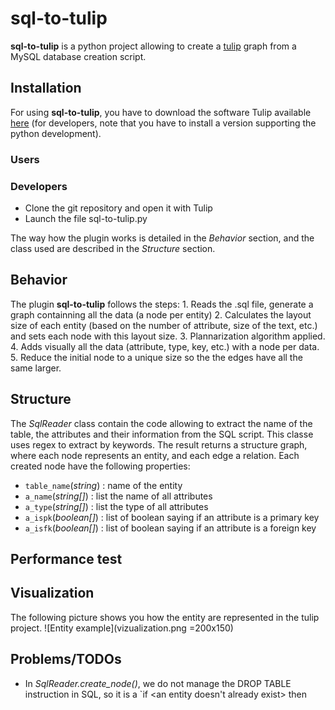 # sql-to-tulip
**sql-to-tulip** is a python project allowing to create a [tulip](http://tulip.labri.fr) graph from a MySQL database creation script.


## Installation
For using **sql-to-tulip**, you have to download the software Tulip available [here](https://sourceforge.net/projects/auber/files/) (for developers, note that you have to install a version supporting the python development).

### Users


### Developers
* Clone the git repository and open it with Tulip
* Launch the file sql-to-tulip.py 

The way how the plugin works is detailed in the *Behavior* section, and the class used are described in the *Structure* section.

## Behavior
The plugin **sql-to-tulip** follows the steps:
	1. Reads the .sql file, generate a graph containning all the data (a node per entity)
	2. Calculates the layout size of each entity (based on the number of attribute, size of the text, etc.) and sets each node with this layout size.
	3. Plannarization algorithm applied.
	4. Adds visually all the data (attribute, type, key, etc.) with a node per data.
	5. Reduce the initial node to a unique size so the the edges have all the same larger.

## Structure
The *SqlReader* class contain the code allowing to extract the name of the table, the attributes and their information from the SQL script. This classe uses regex to extract by keywords.
The result returns a structure graph, where each node represents an entity, and each edge a relation.
Each created node have the following properties:
* `table_name`(*string*) : name of the entity
* `a_name`(*string[]*)   : list the name of all attributes 
* `a_type`(*string[]*)   : list the type of all attributes
* `a_ispk`(*boolean[]*)  : list of boolean saying if an attribute is a primary key
* `a_isfk`(*boolean[]*)  : list of boolean saying if an attribute is a foreign key

## Performance test

## Visualization
The following picture shows you how the entity are represented in the tulip project.
![Entity example](vizualization.png =200x150)

## Problems/TODOs
* In *SqlReader.create_node()*, we do not manage the DROP TABLE instruction in SQL, so it is a `if <an entity doesn't already exist> then <create it>